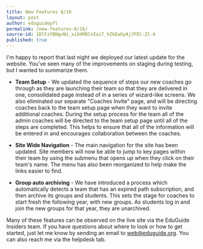 ```yaml
---
title: New Features 8/16
layout: post
author: eduguidepfl
permalink: /new-features-8/16/
source-id: 1DlFzYBNgvNi_xiO4M8lnIoi7_hZkEwGyAjJFDl-Zl-A
published: true
---
```

I'm happy to report that last night we deployed our latest update for the website. You’ve seen many of the improvements on staging during testing, but I wanted to summarize them.

* **Team Setup** - We updated the sequence of steps our new coaches go through as they are launching their team so that they are delivered in one, consolidated page instead of in a series of wizard-like screens. We also eliminated our separate "Coaches Invite" page, and will be directing coaches back to the team setup page when they want to invite additional coaches. During the setup process for the team all of the admin coaches will be directed to the team setup page until all of the steps are completed. This helps to ensure that all of the information will be entered in and encourages collaboration between the coaches.

* **Site Wide Navigation** - The main navigation for the site has been updated. Site members will now be able to jump to key pages within their team by using the submenu that opens up when they click on their team's name. The menu has also been reorganized to help make the links easier to find.

* **Group auto archiving** - We have introduced a process which automatically detects a team that has an expired path subscription, and then archive its groups and students. This sets the stage for coaches to start fresh the following year, with new groups. As students log in and join the new groups for that year, they are unarchived.

Many of these features can be observed on the live site via the EduGuide Insiders team. If you have questions about where to look or how to get started, just let me know by sending an email to [web@eduguide.org](mailto:web@eduguide.org). You can also reach me via the helpdesk tab.

